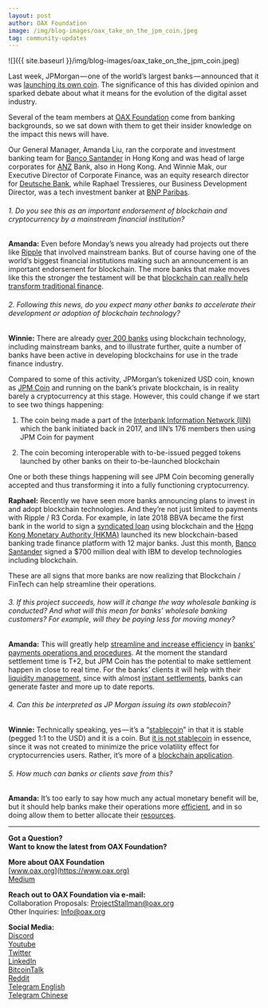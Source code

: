 ```yaml
---
layout: post
author: OAX Foundation
image: /img/blog-images/oax_take_on_the_jpm_coin.jpeg
tag: community-updates
---
```


![]({{ site.baseurl }}/img/blog-images/oax_take_on_the_jpm_coin.jpeg)

Last week, JPMorgan — one of the world’s largest banks — announced that it was [launching its own coin](https://www.cnbc.com/2019/02/13/jp-morgan-is-rolling-out-the-first-us-bank-backed-cryptocurrency-to-transform-payments--.html). The significance of this has divided opinion and sparked debate about what it means for the evolution of the digital asset industry.

Several of the team members at [OAX Foundation](https://www.oax.org/en) come from banking backgrounds, so we sat down with them to get their insider knowledge on the impact this news will have.

Our General Manager, Amanda Liu, ran the corporate and investment banking team for [Banco Santander](https://www.enterprisetimes.co.uk/2019/02/18/banco-santander-to-accelerate-transformation-with-ibm-blockchain/) in Hong Kong and was head of large corporates for [ANZ](https://bluenotes.anz.com/posts/2018/01/longread-everything-you-ll-ever-need-to-know-about-blockhain-and-more) Bank, also in Hong Kong. And Winnie Mak, our Executive Director of Corporate Finance, was an equity research director for [Deutsche Bank](https://www.db.com/company/en/cryptocurrencies-and-blockchain.htm), while Raphael Tressieres, our Business Development Director, was a tech investment banker at [BNP Paribas](https://securities.bnpparibas.com/insights/what-is-blockchain.html).

###### 1. Do you see this as an important endorsement of blockchain and cryptocurrency by a mainstream financial institution?
**Amanda:** Even before Monday’s news you already had projects out there like [Ripple](https://ethereumworldnews.com/banco-santander-to-expand-ripple-xrp-powered-payment-platform-to-more-european-countries/) that involved mainstream banks. But of course having one of the world’s biggest financial institutions making such an announcement is an important endorsement for blockchain. The more banks that make moves like this the stronger the testament will be that [blockchain can really help transform traditional finance](https://www.ubs.com/microsites/innovation/en/teasers/_jcr_content/mainpar/gridcontrol/col1/actionbutton.1656714339.file/bGluay9wYXRoPS9jb250ZW50L2RhbS91YnMvbWFnYXppbmVzL2lubm92YXRpb24vZG9jdW1lbnRzL3doaXRlcGFwZXItMTkwNTE2LnBkZg==/whitepaper-190516.pdf).

###### 2. Following this news, do you expect many other banks to accelerate their development or adoption of blockchain technology?

**Winnie:** There are already [over 200 banks](https://hackernoon.com/comprehensive-list-of-banks-using-blockchain-technology-97c08fa88385) using blockchain technology, including mainstream banks, and to illustrate further, quite a number of banks have been active in developing blockchains for use in the trade finance industry.

Compared to some of this activity, JPMorgan’s tokenized USD coin, known as [JPM Coin](https://ftalphaville.ft.com/2019/02/14/1550156933000/JPMorgan-jumps-on-the-stablecoin-bland-wagon-/) and running on the bank’s private blockchain, is in reality barely a cryptocurrency at this stage. However, this could change if we start to see two things happening:

1. The coin being made a part of the [Interbank Information Network (IIN)](https://ftalphaville.ft.com/2019/02/14/1550156933000/JPMorgan-jumps-on-the-stablecoin-bland-wagon-/) which the bank initiated back in 2017, and IIN’s 176 members then using JPM Coin for payment

2. The coin becoming interoperable with to-be-issued pegged tokens launched by other banks on their to-be-launched blockchain

One or both these things happening will see JPM Coin becoming generally accepted and thus transforming it into a fully functioning cryptocurrency.

**Raphael:** Recently we have seen more banks announcing plans to invest in and adopt blockchain technologies. And they’re not just limited to payments with Ripple / R3 Corda. For example, in late 2018 BBVA became the first bank in the world to sign a [syndicated loan](https://www.bbva.com/en/bbva-signs-world-first-blockchain-based-syndicated-loan-arrangement-with-red-electrica-corporacion/) using blockchain and the [Hong Kong Monetary Authority (HKMA)](https://cointelegraph.com/news/hsbc-bnp-paribas-stanchart-others-launch-hong-kong-blockchain-trade-finance-platform) launched its new blockchain-based banking trade finance platform with 12 major banks. Just this month, [Banco Santander](https://cointelegraph.com/news/santander-enters-700-million-deal-to-use-ibms-tech-including-blockchain) signed a $700 million deal with IBM to develop technologies including blockchain.

These are all signs that more banks are now realizing that Blockchain / FinTech can help streamline their operations.

###### 3. If this project succeeds, how will it change the way wholesale banking is conducted? And what will this mean for banks’ wholesale banking customers? For example, will they be paying less for moving money?

**Amanda:** This will greatly help [streamline and increase efficiency](https://bluenotes.anz.com/media/1002/ANZ_WellsFargo_DLT_Paper_HIRES.pdf) in [banks’ payments operations and procedures](https://santanderinnoventures.com/wp-content/uploads/2015/06/The-Fintech-2-0-Paper.pdf). At the moment the standard settlement time is T+2, but JPM Coin has the potential to make settlement happen in close to real time. For the banks’ clients it will help with their [liquidity management](https://www.coindesk.com/blockchain-can-finally-fulfill-promise-global-payments), since with almost [instant settlements](https://www.reuters.com/article/us-canada-tech-blockchain/bank-of-canada-tmx-say-blockchain-feasible-for-securities-settlement-idUSKBN1IC18G), banks can generate faster and more up to date reports.

###### 4. Can this be interpreted as JP Morgan issuing its own stablecoin?

**Winnie:** Technically speaking, yes — it’s a “[stablecoin](https://medium.com/@OAX_Foundation/building-a-sustainable-environment-for-digital-asset-exchange-stablecoins-892ffa6f4859)” in that it is stable (pegged 1:1 to the USD) and it is a coin. But [it is not stablecoin](https://www.forbes.com/sites/madhvimavadiya/2019/02/17/jp-morgans-cryptocurrency-jpm-coin-is-not-a-cryptocurrency/#55161c6c21d1) in essence, since it was not created to minimize the price volatility effect for cryptocurrencies users. Rather, it’s more of a [blockchain application](https://www.reuters.com/article/us-jp-morgan-blockchain/jpmorgan-chase-to-create-digital-coins-using-blockchain-for-payments-idUSKCN1Q321P).

###### 5. How much can banks or clients save from this?

**Amanda:** It’s too early to say how much any actual monetary benefit will be, but it should help banks make their operations more [efficient](https://londonspeakerbureau.com/blockchain-7-benefits-financial-industry/), and in so doing allow them to better allocate their [resources](https://www.cbinsights.com/research/blockchain-disrupting-banking/).

---

**Got a Question?**  
**Want to know the latest from OAX Foundation?**  

**More about OAX Foundation**  
[www.oax.org](https://www.oax.org)  
[Medium](https://medium.com/@OAX_Foundation)  

**Reach out to OAX Foundation via e-mail:**  
Collaboration Proposals: [ProjectStallman@oax.org](mailto:ProjectStallman@oax.org)  
Other Inquiries: [Info@oax.org](mailto:Info@oax.org)  

**Social Media:**  
[Discord](https://discordapp.com/invite/ZH5YHkb)  
[Youtube](https://bit.ly/2Bvsk73)  
[Twitter](https://twitter.com/OAX_Foundation)  
[LinkedIn](https://www.linkedin.com/company/oax-foundation/)  
[BitcoinTalk](http://bitcointalk.org/index.php?topic=1943946)  
[Reddit](https://www.reddit.com/r/OpenANX/)  
[Telegram English](https://t.me/openanxteam)  
[Telegram Chinese](https://t.me/oax_cn)  
